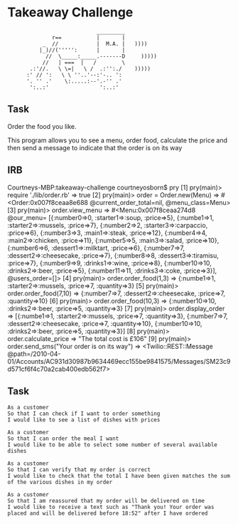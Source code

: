 Takeaway Challenge
==================
```
                            _________
              r==           |       |
           _  //            |  M.A. |   ))))
          |_)//(''''':      |       |
            //  \_____:_____.-------D     )))))
           //   | ===  |   /        \
       .:'//.   \ \=|   \ /  .:'':./    )))))
      :' // ':   \ \ ''..'--:'-.. ':
      '. '' .'    \:.....:--'.-'' .'
       ':..:'                ':..:'

 ```

Task
-------
Order the food you like.

This program allows you to see a menu, order food, calculate the price and then send a message to indicate that the order is on its way  

IRB
-----
Courtneys-MBP:takeaway-challenge courtneyosborn$ pry
[1] pry(main)> require './lib/order.rb'
=> true
[2] pry(main)> order = Order.new(Menu)
=> #<Order:0x007f8ceaa8e688 @current_order_total=nil, @menu_class=Menu>
[3] pry(main)> order.view_menu
=> #<Menu:0x007f8ceaa274d8
 @our_menu=
  [{:number0=>0, :starter1=>:soup, :price=>5},
   {:numbe1=>1, :starter2=>:mussels, :price=>7},
   {:number2=>2, :starter3=>:carpaccio, :price=>6},
   {:number3=>3, :main1=>:steak, :price=>12},
   {:number4=>4, :main2=>:chicken, :price=>11},
   {:number5=>5, :main3=>:salad, :price=>10},
   {:number6=>6, :dessert1=>:milktart, :price=>6},
   {:number7=>7, :dessert2=>:cheesecake, :price=>7},
   {:number8=>8, :dessert3=>:tiramisu, :price=>7},
   {:number9=>9, :drinks1=>:wine, :price=>8},
   {:number10=>10, :drinks2=>:beer, :price=>5},
   {:number11=>11, :drinks3=>:coke, :price=>3}],
 @users_order=[]>
[4] pry(main)> order.order_food(1,3)
=> {:numbe1=>1, :starter2=>:mussels, :price=>7, :quantity=>3}
[5] pry(main)> order.order_food(7,10)
=> {:number7=>7, :dessert2=>:cheesecake, :price=>7, :quantity=>10}
[6] pry(main)> order.order_food(10,3)
=> {:number10=>10, :drinks2=>:beer, :price=>5, :quantity=>3}
[7] pry(main)> order.display_order
=> [{:numbe1=>1, :starter2=>:mussels, :price=>7, :quantity=>3},
 {:number7=>7, :dessert2=>:cheesecake, :price=>7, :quantity=>10},
 {:number10=>10, :drinks2=>:beer, :price=>5, :quantity=>3}]
[8] pry(main)> order.calculate_price
=> "The total cost is £106"
[9] pry(main)> order.send_sms("Your order is on its way")
=> <Twilio::REST::Message @path=/2010-04-01/Accounts/AC931d30987b9634469ecc155be9841575/Messages/SM23c9d571cf6f4c70a2cab400edb562f7>

Task
-----

```
As a customer
So that I can check if I want to order something
I would like to see a list of dishes with prices

As a customer
So that I can order the meal I want
I would like to be able to select some number of several available dishes

As a customer
So that I can verify that my order is correct
I would like to check that the total I have been given matches the sum of the various dishes in my order

As a customer
So that I am reassured that my order will be delivered on time
I would like to receive a text such as "Thank you! Your order was placed and will be delivered before 18:52" after I have ordered
```
